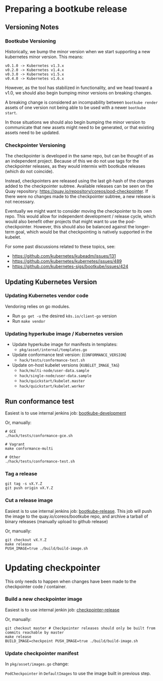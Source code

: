 # Preparing a bootkube release

## Versioning Notes

### Bootkube Versioning

Historically, we bump the minor version when we start supporting a new kubernetes minor version. This means:

```
v0.1.0 -> Kubernetes v1.3.x
v0.2.0 -> Kubernetes v1.4.x
v0.3.0 -> Kubernetes v1.5.x
v0.4.0 -> Kubernetes v1.6.x
```

However, as the tool has stabilized in functionality, and we head toward a v1.0, we should also begin bumping minor versions on breaking changes.

A breaking change is considered an incompability between `bootkube render` assets of one version not being able to be used with a newer `bootkube start`.

In those situations we should also begin bumping the minor version to communicate that new assets might need to be generated, or that existing assets need to be updated.

### Checkpointer Versioning

The checkpointer is developed in the same repo, but can be thought of as an independent project.
Because of this we do not use tags for the checkpointer releases, as they would intermix with bootkube releases (which do not coincide).

Instead, checkpointers are released using the last git-hash of the changes added to the checkpointer subtree.
Available releases can be seen on the Quay repository: https://quay.io/repository/coreos/pod-checkpointer.
If there were no changes made to the checkpointer subtree, a new release is not necessary.

Eventually we might want to consider moving the checkpointer to its own repo. This would allow for independent development / release cycle, which would also benefit other projects that might want to use the pod-checkpointer.
However, this should also be balanced against the longer-term goal, which would be that checkpointing is natively supported in the kubelet.

For some past discussions related to these topics, see:

- https://github.com/kubernetes/kubeadm/issues/131
- https://github.com/kubernetes/kubernetes/issues/489
- https://github.com/kubernetes-sigs/bootkube/issues/424

## Updating Kubernetes Version

### Updating Kubernetes vendor code

Vendoring relies on go modules.

- Run `go get -u` the desired `k8s.io/client-go` version
- Run `make vendor`

### Updating hyperkube image / Kubernetes version

- Update hyperkube image for manifests in templates:
  - `pkg/asset/internal/templates.go`
- Update conformance test version: (`CONFORMANCE_VERSION`)
  - `hack/tests/conformance-test.sh`
- Update on-host kubelet versions (`KUBELET_IMAGE_TAG`)
  - `hack/multi-node/user-data.sample`
  - `hack/single-node/user-data.sample`
  - `hack/quickstart/kubelet.master`
  - `hack/quickstart/kubelet.worker`

## Run conformance test

Easiest is to use internal jenkins job: [bootkube-development](https://jenkins-kube-lifecycle.prod.coreos.systems/view/bootkube/job/bootkube-dev/)

Or, manually:

```
# GCE
./hack/tests/conformance-gce.sh
```

```
# Vagrant
make conformance-multi
```

```
# Other
./hack/tests/conformance-test.sh
```

### Tag a release

```
git tag -s vX.Y.Z
git push origin vX.Y.Z
```

### Cut a release image

Easiest is to use internal jenkins job: [bootkube-release](https://jenkins-kube-lifecycle.prod.coreos.systems/view/bootkube/job/bootkube-release/).
This job will push the image to the quay.io/coreos/bootkube repo, and archive a tarball of binary releases (manually upload to github release)

Or, manually:

```
git checkout vX.Y.Z
make release
PUSH_IMAGE=true ./build/build-image.sh
```

# Updating checkpointer

This only needs to happen when changes have been made to the checkpointer code / container.

### Build a new checkpointer image

Easiest is to use internal jenkin job: [checkpointer-release](https://jenkins-kube-lifecycle.prod.coreos.systems/view/bootkube/job/checkpointer-release/)

Or, manually:

```
git checkout master # Checkpointer releases should only be built from commits reachable by master
make release
BUILD_IMAGE=checkpoint PUSH_IMAGE=true ./build/build-image.sh
```

### Update checkpointer manifest

In `pkg/asset/images.go` change:

`PodCheckpointer` in `DefaultImages` to use the image built in previous step.
